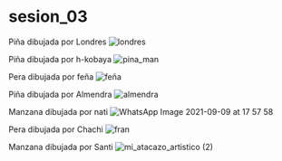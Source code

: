 # sesion_03

Piña dibujada por Londres
![londres](https://user-images.githubusercontent.com/89702911/132761508-ec3d0417-7aa1-4118-aea0-f0f944d10d68.jpeg)

Piña dibujada por h-kobaya
![pina_man](https://user-images.githubusercontent.com/89702911/132761536-fe06b2be-a5ae-4390-84a9-1c74ebace4ec.jpg)

Pera dibujada por feña
![feña](https://user-images.githubusercontent.com/89702911/132761557-920f7e1a-1e29-4138-b7a1-4d9fc3af5cc2.jpeg)

Piña dibujada por Almendra
![almendra](https://user-images.githubusercontent.com/89702911/132763094-c1a79f64-1885-466c-8633-c603d6885985.jpg)

Manzana dibujada por nati
![WhatsApp Image 2021-09-09 at 17 57 58](https://user-images.githubusercontent.com/89702911/132763152-f0d8fefd-7ed7-41b1-85d5-641c86297409.jpeg)

Pera dibujada por Chachi
![fran](https://user-images.githubusercontent.com/89702911/132764387-3d49bc2d-1530-4641-8577-7361339185d4.jpg)

Manzana dibujada por Santi
![mi_atacazo_artistico (2)](https://user-images.githubusercontent.com/89702911/132764662-f0445c9a-f7d1-416f-9eaf-c60c62067eda.jpg)
